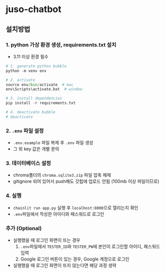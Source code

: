 # juso-chatbot

## 설치방법

### 1. python 가상 환경 생성, requirements.txt 설치
- 3.11 이상 환경 필수
```py
# 1. generate python bubble
python -m venv env

# 2. activate
source env/bin/activate  # mac
env\Scripts\activate.bat  # window

# 3. install dependencies
pip install -r requirements.txt

# 4. deactivate bubble
# deactivate
```

### 2. `.env` 파일 설정
- `.env.example` 파일 복제 후 `.env` 파일 생성
- 그 외 key 값은 개별 문의

### 3. 데이터베이스 설정
- chroma폴더의 `chroma.sqlite3.zip` 파일 압축 해제
- gitignore 되어 있어서 push해도 깃헙에 업로드 안됨 (100mb 이상 파일이므로)

### 4. 실행
- `chainlit run app.py` 실행 후 `localhost:8000`으로 열리는지 확인
- `.env`파일에서 작성한 아이디와 패스워드로 로그인

### 추가 (Optional)
- 실행했을 때 로그인 화면이 뜨는 경우
  1. `.env`파일에서 `TESTER_ID`와 `TESTER_PW`에 본인이 로그인할 아이디, 패스워드 입력
  2. Google 로그인 버튼이 있는 경우, Google 계정으로 로그인
- 실행했을 때 로그인 화면이 뜨지 않는다면 해당 과정 생략
